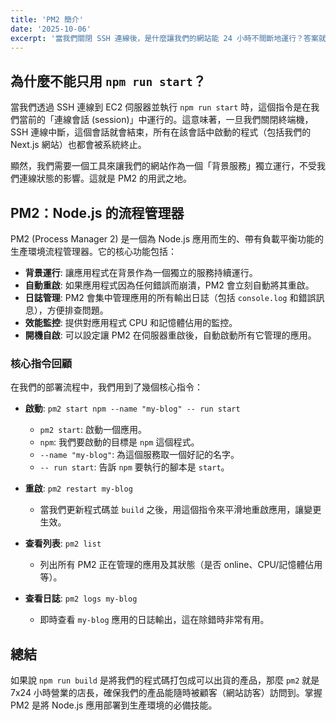 ```yaml
---
title: 'PM2 簡介'
date: '2025-10-06'
excerpt: '當我們關閉 SSH 連線後，是什麼讓我們的網站能 24 小時不間斷地運行？答案就是流程管理器 PM2。本文將介紹為什麼我們需要它，以及它的基本使用方法。'
---
```


## 為什麼不能只用 `npm run start`？

當我們透過 SSH 連線到 EC2 伺服器並執行 `npm run start` 時，這個指令是在我們當前的「連線會話 (session)」中運行的。這意味著，一旦我們關閉終端機，SSH 連線中斷，這個會話就會結束，所有在該會話中啟動的程式（包括我們的 Next.js 網站）也都會被系統終止。

顯然，我們需要一個工具來讓我們的網站作為一個「背景服務」獨立運行，不受我們連線狀態的影響。這就是 PM2 的用武之地。

## PM2：Node.js 的流程管理器

PM2 (Process Manager 2) 是一個為 Node.js 應用而生的、帶有負載平衡功能的生產環境流程管理器。它的核心功能包括：

- **背景運行**: 讓應用程式在背景作為一個獨立的服務持續運行。
- **自動重啟**: 如果應用程式因為任何錯誤而崩潰，PM2 會立刻自動將其重啟。
- **日誌管理**: PM2 會集中管理應用的所有輸出日誌（包括 `console.log` 和錯誤訊息），方便排查問題。
- **效能監控**: 提供對應用程式 CPU 和記憶體佔用的監控。
- **開機自啟**: 可以設定讓 PM2 在伺服器重啟後，自動啟動所有它管理的應用。

### 核心指令回顧

在我們的部署流程中，我們用到了幾個核心指令：

- **啟動**: `pm2 start npm --name "my-blog" -- run start`
  - `pm2 start`: 啟動一個應用。
  - `npm`: 我們要啟動的目標是 `npm` 這個程式。
  - `--name "my-blog"`: 為這個服務取一個好記的名字。
  - `-- run start`: 告訴 `npm` 要執行的腳本是 `start`。

- **重啟**: `pm2 restart my-blog`
  - 當我們更新程式碼並 `build` 之後，用這個指令來平滑地重啟應用，讓變更生效。

- **查看列表**: `pm2 list`
  - 列出所有 PM2 正在管理的應用及其狀態（是否 online、CPU/記憶體佔用等）。

- **查看日誌**: `pm2 logs my-blog`
  - 即時查看 `my-blog` 應用的日誌輸出，這在除錯時非常有用。

## 總結

如果說 `npm run build` 是將我們的程式碼打包成可以出貨的產品，那麼 `pm2` 就是 7x24 小時營業的店長，確保我們的產品能隨時被顧客（網站訪客）訪問到。掌握 PM2 是將 Node.js 應用部署到生產環境的必備技能。
